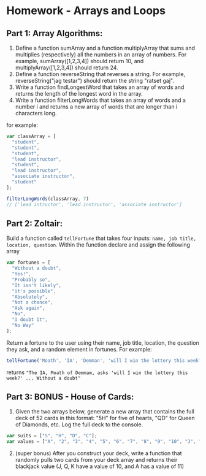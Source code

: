 # Homework - Arrays and Loops


## Part 1: Array Algorithms:

1. Define a function sumArray and a function multiplyArray that sums and multiplies (respectively) all the numbers in an array of numbers. For example, sumArray([1,2,3,4]) should return 10, and multiplyArray([1,2,3,4]) should return 24.
2. Define a function reverseString that reverses a string. For example, reverseString("jag testar") should return the string "ratset gaj".
3. Write a function findLongestWord that takes an array of words and returns the length of the longest word in the array.
4. Write a function filterLongWords that takes an array of words and a number i and returns a new array of words that are longer than i characters long.

for example:
```javascript
var classArray = [
  "student",
  "student",
  "student",
  "lead instructor",
  "student",
  "lead instructor",
  "associate instructor",
  "student"
];

filterLongWords(classArray, 7)
// ['lead intructor', 'lead instructor', 'associate instructor']
```

## Part 2: Zoltair:

Build a function called `tellFortune` that takes four inputs: `name, job title, location, question`.
Within the function declare and assign the following array
```javascript
var fortunes = [
  "Without a doubt",
  "Yes!",
  "Probably so",
  "It isn't likely",
  "it's possible",
  "Absolutely",
  "Not a chance",
  "Ask again",
  "No",
  "I doubt it",
  "No Way"
];
```

Return a fortune to the user using their name, job title, location, the question they ask, and a random element in fortunes. For example: 
  ```javascript
  tellFortune('Moath', 'IA', 'Demman', 'will I win the lottery this week?')
  ``` 
 returns
 `"The IA, Moath of Demmam, asks 'will I win the lottery this week?' ... Without a doubt"`

## Part 3: BONUS - House of Cards:

1. Given the two arrays below, generate a new array that contains the full deck of 52 cards in this format: "5H" for five of hearts, "QD" for Queen of Diamonds, etc. Log the full deck to the console.
```javascript
var suits = ["S", "H", "D", "C"];
var values = ["A", "2", "3", "4", "5", "6", "7", "8", "9", "10", "J", "Q", "K"];
```
2. (super bonus) After you construct your deck, write a function that randomly pulls two cards from your deck array and returns their blackjack value (J, Q, K have a value of 10, and A has a value of 11)

